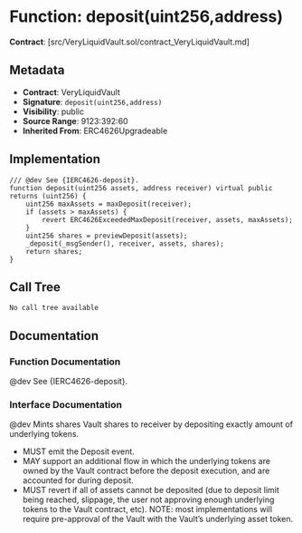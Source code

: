 # Function: deposit(uint256,address)

**Contract**: [src/VeryLiquidVault.sol/contract_VeryLiquidVault.md]

## Metadata

- **Contract**: VeryLiquidVault
- **Signature**: `deposit(uint256,address)`
- **Visibility**: public
- **Source Range**: 9123:392:60
- **Inherited From**: ERC4626Upgradeable

## Implementation

```solidity
/// @dev See {IERC4626-deposit}. 
function deposit(uint256 assets, address receiver) virtual public returns (uint256) {
    uint256 maxAssets = maxDeposit(receiver);
    if (assets > maxAssets) {
        revert ERC4626ExceededMaxDeposit(receiver, assets, maxAssets);
    }
    uint256 shares = previewDeposit(assets);
    _deposit(_msgSender(), receiver, assets, shares);
    return shares;
}
```

## Call Tree

```
No call tree available
```

## Documentation

### Function Documentation

@dev See {IERC4626-deposit}. 

### Interface Documentation

 @dev Mints shares Vault shares to receiver by depositing exactly amount of underlying tokens.
 - MUST emit the Deposit event.
 - MAY support an additional flow in which the underlying tokens are owned by the Vault contract before the
   deposit execution, and are accounted for during deposit.
 - MUST revert if all of assets cannot be deposited (due to deposit limit being reached, slippage, the user not
   approving enough underlying tokens to the Vault contract, etc).
 NOTE: most implementations will require pre-approval of the Vault with the Vault’s underlying asset token.
